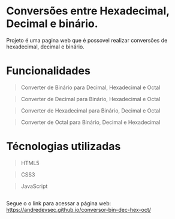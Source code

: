 # Conversões entre Hexadecimal, Decimal e binário.

Projeto é uma pagina web que é possovel realizar conversões de hexadecimal, decimal e binário.

##

# Funcionalidades
> Converter de Binário para Decimal, Hexadecimal e Octal

> Converter de Decimal para Binário, Hexadecimal e Octal

> Converter de Hexadecimal para Binário, Decimal e Octal

> Converter de Octal para Binário, Decimal e Hexadecimal


##

# Técnologias utilizadas
> HTML5

> CSS3

> JavaScript
##

Segue o o link para acessar a página web: https://andredevsec.github.io/conversor-bin-dec-hex-oct/
